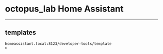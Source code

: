 # octopus_lab Home Assistant

---

## templates

```
homeassistant.local:8123/developer-tools/template
>






```